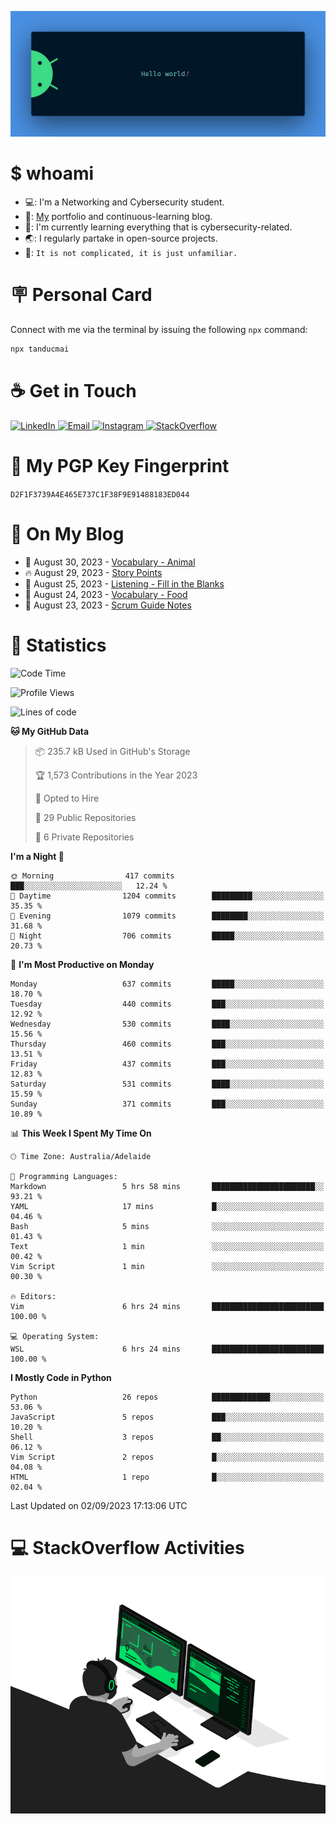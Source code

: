 <p align="center"><img src="assets/banner.png" /></p>

[//]: ![](https://github.com/tanducmai/tanducmai/actions/workflows/waka-stats.yml/badge.svg)
[//]: ![](https://github.com/tanducmai/tanducmai/actions/workflows/latest-blogs.yml/badge.svg)
[//]: ![](https://github.com/tanducmai/tanducmai/actions/workflows/stackoverflow-activities.yml/badge.svg)

# $ whoami

- 💻: I'm a Networking and Cybersecurity student.
- 🔭: [My](https://tanducmai.com/) portfolio and continuous-learning blog.
- 🌱: I'm currently learning everything that is cybersecurity-related.
- 🌏: I regularly partake in open-source projects.
- 💬: `It is not complicated, it is just unfamiliar.`

# 🪧 Personal Card

Connect with me via the terminal by issuing the following `npx` command:

```bash
npx tanducmai
```

# ☕ Get in Touch

<a target="_blank" href="https://www.linkedin.com/in/tanducmai/">
  <img alt="LinkedIn" src="https://img.shields.io/badge/LinkedIn-0077B5?style=for-the-badge&logo=linkedin&logoColor=white" />
</a>
<a target="_blank" href="mailto:henryfromvietnam@gmail.com">
  <img alt="Email" src="https://img.shields.io/badge/Gmail-D14836?style=for-the-badge&logo=gmail&logoColor=white" />
</a>
<a target="_blank" href="https://www.instagram.com/henry.maii/">
  <img alt="Instagram" src="https://img.shields.io/badge/Instagram-E4405F?style=for-the-badge&logo=instagram&logoColor=white" />
</a>
<a target="_blank" href="https://stackoverflow.com/users/16999206/tanducmai">
  <img alt="StackOverflow" src="https://img.shields.io/static/v1?message=Stackoverflow&logo=stackoverflow&label=&color=FE7A16&logoColor=white&labelColor=&style=for-the-badge" />
</a>

# 🔐 My PGP Key Fingerprint

`D2F1F3739A4E465E737C1F38F9E91488183ED044`

# 📜 On My Blog

<!-- BLOG-POST-LIST:START -->
 - 💯 August 30, 2023 - [Vocabulary - Animal](https://tanducmai.com/posts/glossaries/vocabulary-animal/)
 - 🔥 August 29, 2023 - [Story Points](https://tanducmai.com/posts/agile-development-and-governance/story-points/)
 - 💫 August 25, 2023 - [Listening - Fill in the Blanks](https://tanducmai.com/posts/glossaries/lfib/)
 - 🚀 August 24, 2023 - [Vocabulary - Food](https://tanducmai.com/posts/glossaries/vocabulary-food/)
 - 🌮 August 23, 2023 - [Scrum Guide Notes](https://tanducmai.com/posts/agile-development-and-governance/scrum-guide-notes/)<!-- BLOG-POST-LIST:END -->

# 🔢 Statistics

<!--START_SECTION:waka-->
![Code Time](http://img.shields.io/badge/Code%20Time-123%20hrs%2027%20mins-blue)

![Profile Views](http://img.shields.io/badge/Profile%20Views-4-blue)

![Lines of code](https://img.shields.io/badge/From%20Hello%20World%20I%27ve%20Written-9.1%20million%20lines%20of%20code-blue)

**🐱 My GitHub Data** 

> 📦 235.7 kB Used in GitHub's Storage 
 > 
> 🏆 1,573 Contributions in the Year 2023
 > 
> 💼 Opted to Hire
 > 
> 📜 29 Public Repositories 
 > 
> 🔑 6 Private Repositories 
 > 
**I'm a Night 🦉** 

```text
🌞 Morning                417 commits         ███░░░░░░░░░░░░░░░░░░░░░░   12.24 % 
🌆 Daytime                1204 commits        █████████░░░░░░░░░░░░░░░░   35.35 % 
🌃 Evening                1079 commits        ████████░░░░░░░░░░░░░░░░░   31.68 % 
🌙 Night                  706 commits         █████░░░░░░░░░░░░░░░░░░░░   20.73 % 
```
📅 **I'm Most Productive on Monday** 

```text
Monday                   637 commits         █████░░░░░░░░░░░░░░░░░░░░   18.70 % 
Tuesday                  440 commits         ███░░░░░░░░░░░░░░░░░░░░░░   12.92 % 
Wednesday                530 commits         ████░░░░░░░░░░░░░░░░░░░░░   15.56 % 
Thursday                 460 commits         ███░░░░░░░░░░░░░░░░░░░░░░   13.51 % 
Friday                   437 commits         ███░░░░░░░░░░░░░░░░░░░░░░   12.83 % 
Saturday                 531 commits         ████░░░░░░░░░░░░░░░░░░░░░   15.59 % 
Sunday                   371 commits         ███░░░░░░░░░░░░░░░░░░░░░░   10.89 % 
```


📊 **This Week I Spent My Time On** 

```text
🕑︎ Time Zone: Australia/Adelaide

💬 Programming Languages: 
Markdown                 5 hrs 58 mins       ███████████████████████░░   93.21 % 
YAML                     17 mins             █░░░░░░░░░░░░░░░░░░░░░░░░   04.46 % 
Bash                     5 mins              ░░░░░░░░░░░░░░░░░░░░░░░░░   01.43 % 
Text                     1 min               ░░░░░░░░░░░░░░░░░░░░░░░░░   00.42 % 
Vim Script               1 min               ░░░░░░░░░░░░░░░░░░░░░░░░░   00.30 % 

🔥 Editors: 
Vim                      6 hrs 24 mins       █████████████████████████   100.00 % 

💻 Operating System: 
WSL                      6 hrs 24 mins       █████████████████████████   100.00 % 
```

**I Mostly Code in Python** 

```text
Python                   26 repos            █████████████░░░░░░░░░░░░   53.06 % 
JavaScript               5 repos             ███░░░░░░░░░░░░░░░░░░░░░░   10.20 % 
Shell                    3 repos             ██░░░░░░░░░░░░░░░░░░░░░░░   06.12 % 
Vim Script               2 repos             █░░░░░░░░░░░░░░░░░░░░░░░░   04.08 % 
HTML                     1 repo              █░░░░░░░░░░░░░░░░░░░░░░░░   02.04 % 
```




 Last Updated on 02/09/2023 17:13:06 UTC
<!--END_SECTION:waka-->

# 💻 StackOverflow Activities

<!-- STACKOVERFLOW:START -->
<!-- STACKOVERFLOW:END -->

<p align="center"><img src="assets/developer.gif" /></p>
